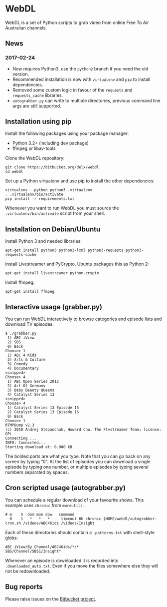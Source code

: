 # WebDL #

WebDL is a set of Python scripts to grab video from online Free To Air Australian channels.


## News

### 2017-02-24
* Now requires Python3, use the `python2` branch if you need the old version.
* Recommended installation is now with `virtualenv` and `pip` to install dependencies.
* Removed some custom logic in favour of the `requests` and `requests_cache` libraries.
* `autograbber.py` can write to multiple directories, previous command line args are still supported.


## Installation using pip

Install the following packages using your package manager:

* Python 3.2+ (including dev package)
* ffmpeg or libav-tools

Clone the WebDL repository:
```
git clone https://bitbucket.org/delx/webdl
cd webdl
```

Set up a Python virtualenv and use pip to install the other dependencies:
```
virtualenv --python python3 .virtualenv
. .virtualenv/bin/activate
pip install -r requirements.txt
```

Whenever you want to run WebDL you must source the `.virtualenv/bin/activate` script from your shell.


## Installation on Debian/Ubuntu

Install Python 3 and needed libraries:
```
apt-get install python3 python3-lxml python3-requests python3-requests-cache
```


Install Livestreamer and PyCrypto. Ubuntu packages this as Python 2:
```
apt-get install livestreamer python-crypto
```


Install ffmpeg:
```
apt-get install ffmpeg
```

## Interactive usage (grabber.py)

You can run WebDL interactively to browse categories and episode lists and download TV episodes.

```
$ ./grabber.py
 1) ABC iView
 2) SBS
 0) Back
Choose> 1
 1) ABC 4 Kids
 2) Arts & Culture
 3) Comedy
 4) Documentary
<snipped>
Choose> 4
 1) ABC Open Series 2012
 2) Art Of Germany
 3) Baby Beauty Queens
 4) Catalyst Series 13
<snipped>
Choose> 4
 1) Catalyst Series 13 Episode 15
 2) Catalyst Series 13 Episode 16
 0) Back
Choose> 1
RTMPDump v2.3
(c) 2010 Andrej Stepanchuk, Howard Chu, The Flvstreamer Team; license: GPL
Connecting ...
INFO: Connected...
Starting download at: 0.000 kB
```

The bolded parts are what you type. Note that you can go back on any screen by typing “0”. At the list of episodes you can download a single episode by typing one number, or multiple episodes by typing several numbers separated by spaces.



## Cron scripted usage (autograbber.py)

You can schedule a regular download of your favourite shows. This example uses `chronic` from `moreutils`.

```
# m    h  dom mon dow   command
  0    1   *   *   *     timeout 6h chronic $HOME/webdl/autograbber-cron.sh /videos/ABC4Kids /videos/Insight
```

Each of these directories should contain a `.patterns.txt` with shell-style globs:

```
ABC iView/By Channel/ABC4Kids/*/*
SBS/Channel/SBS1/Insight*
```

Whenever an episode is downloaded it is recorded into `.downloaded_auto.txt`. Even if you move the files somewhere else they will not be redownloaded.


## Bug reports

Please raise issues on the [Bitbucket project](https://bitbucket.org/delx/webdl/issues?status=new&status=open).
